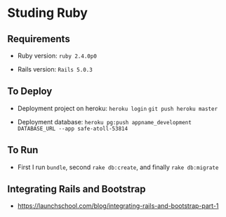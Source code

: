 # Studing Ruby

## Requirements
* Ruby version: `ruby 2.4.0p0`

* Rails version: `Rails 5.0.3`

## To Deploy
* Deployment project on heroku:
`heroku login`
`git push heroku master`

* Deployment database: `heroku pg:push appname_development DATABASE_URL --app safe-atoll-53814`

## To Run
* First I run `bundle`, second `rake db:create`, and finally `rake db:migrate`

## Integrating Rails and Bootstrap
* https://launchschool.com/blog/integrating-rails-and-bootstrap-part-1
